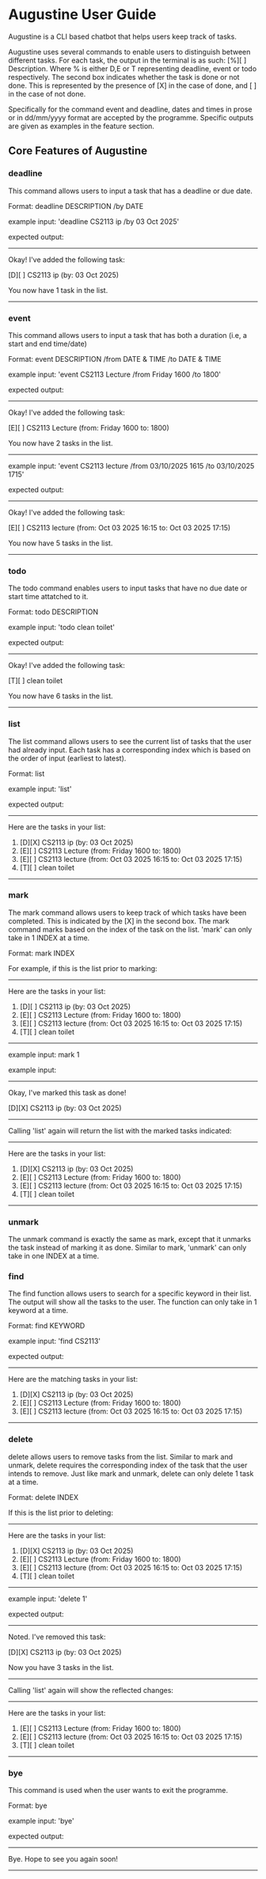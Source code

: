 # Augustine User Guide

Augustine is a CLI based chatbot that helps
users keep track of tasks. 

Augustine uses several commands to enable users to distinguish between different tasks. For each task, the output in the terminal is as such: [%][ ] Description. Where % is either D,E or T representing deadline, event or todo respectively. The second box indicates whether the task is done or not done. This is represented by the presence of [X] in the case of done, and [ ] in the case of not done.

Specifically for the command event and deadline, dates and times in prose or in dd/mm/yyyy format are accepted by the programme. Specific outputs are given as examples in the feature section.

## Core Features of Augustine

### deadline
This command allows users to input a task that has a deadline or due date.

Format: deadline DESCRIPTION /by DATE 

example input: 'deadline CS2113 ip /by 03 Oct 2025' 

expected output:

____________________________________________________________

Okay! I've added the following task:

[D][ ] CS2113 ip (by: 03 Oct 2025)

You now have 1 task in the list.

____________________________________________________________

### event
This command allows users to input a task that has both a duration (i.e, a start and end time/date)

Format: event DESCRIPTION /from DATE & TIME /to DATE & TIME

example input: 'event CS2113 Lecture /from Friday 1600 /to 1800'

expected output:

____________________________________________________________

Okay! I've added the following task:

[E][ ] CS2113 Lecture (from: Friday 1600 to: 1800)

You now have 2 tasks in the list.

____________________________________________________________

example input: 'event CS2113 lecture /from 03/10/2025 1615 /to 03/10/2025 1715'

expected output: 

____________________________________________________________

Okay! I've added the following task:

[E][ ] CS2113 lecture (from: Oct 03 2025 16:15 to: Oct 03 2025 17:15)

You now have 5 tasks in the list.

____________________________________________________________


### todo
The todo command enables users to input tasks that have no due date or start time attatched to it. 

Format: todo DESCRIPTION

example input: 'todo clean toilet'

expected output: 

____________________________________________________________

Okay! I've added the following task:

[T][ ] clean toilet

You now have 6 tasks in the list.

____________________________________________________________


### list

The list command allows users to see the current list of tasks that the user had already input. Each task has a corresponding index which is based on the order of input (earliest to latest).

Format: list

example input: 'list'

expected output: 

____________________________________________________________

Here are the tasks in your list:
1. [D][X] CS2113 ip (by: 03 Oct 2025)
2. [E][ ] CS2113 Lecture (from: Friday 1600 to: 1800)
3. [E][ ] CS2113 lecture (from: Oct 03 2025 16:15 to: Oct 03 2025 17:15)
4. [T][ ] clean toilet

____________________________________________________________

### mark
The mark command allows users to keep track of which tasks have been completed. This is indicated by the [X] in the second box. The mark command marks based on the index of the task on the list. 
'mark' can only take in 1 INDEX at a time.

Format: mark INDEX

For example, if this is the list prior to marking:

____________________________________________________________

Here are the tasks in your list:
1. [D][ ] CS2113 ip (by: 03 Oct 2025)
2. [E][ ] CS2113 Lecture (from: Friday 1600 to: 1800)
3. [E][ ] CS2113 lecture (from: Oct 03 2025 16:15 to: Oct 03 2025 17:15)
4. [T][ ] clean toilet

____________________________________________________________


example input: mark 1

example input: 

____________________________________________________________

Okay, I've marked this task as done!

[D][X] CS2113 ip (by: 03 Oct 2025)

____________________________________________________________


Calling 'list' again will return the list with the marked tasks indicated:

____________________________________________________________

Here are the tasks in your list:
1. [D][X] CS2113 ip (by: 03 Oct 2025)
2. [E][ ] CS2113 Lecture (from: Friday 1600 to: 1800)
3. [E][ ] CS2113 lecture (from: Oct 03 2025 16:15 to: Oct 03 2025 17:15)
4. [T][ ] clean toilet

____________________________________________________________

### unmark
The unmark command is exactly the same as mark, except that it unmarks the task instead of marking it as done. Similar to mark,
'unmark' can only take in one INDEX at a time.

### find

The find function allows users to search for a specific keyword in their list. The output will show all the tasks to the user. The function can only take in 1 keyword at a time.

Format: find KEYWORD

example input: 'find CS2113'

expected output:

____________________________________________________________

Here are the matching tasks in your list:
1. [D][X] CS2113 ip (by: 03 Oct 2025)
2. [E][ ] CS2113 Lecture (from: Friday 1600 to: 1800)
3. [E][ ] CS2113 lecture (from: Oct 03 2025 16:15 to: Oct 03 2025 17:15)

____________________________________________________________

### delete

delete allows users to remove tasks from the list. Similar to mark and unmark, delete requires the corresponding index of the task that the user intends to remove. Just like mark and unmark, delete can only delete 1 task at a time.

Format: delete INDEX


If this is the list prior to deleting: 

____________________________________________________________

Here are the tasks in your list:
1. [D][X] CS2113 ip (by: 03 Oct 2025)
2. [E][ ] CS2113 Lecture (from: Friday 1600 to: 1800)
3. [E][ ] CS2113 lecture (from: Oct 03 2025 16:15 to: Oct 03 2025 17:15)
4. [T][ ] clean toilet

____________________________________________________________


example input: 'delete 1'

expected output: 

____________________________________________________________

Noted. I've removed this task:

[D][X] CS2113 ip (by: 03 Oct 2025)

Now you have 3 tasks in the list.

____________________________________________________________


Calling 'list' again will show the reflected changes:

____________________________________________________________

Here are the tasks in your list:
1. [E][ ] CS2113 Lecture (from: Friday 1600 to: 1800)
2. [E][ ] CS2113 lecture (from: Oct 03 2025 16:15 to: Oct 03 2025 17:15)
3. [T][ ] clean toilet

____________________________________________________________


### bye
This command is used when the user wants to exit the programme. 

Format: bye

example input: 'bye'

expected output:

____________________________________________________________

Bye. Hope to see you again soon!

____________________________________________________________

